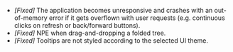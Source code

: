 * _[Fixed]_ The application becomes unresponsive and crashes with an out-of-memory error if it gets overflown with user 
requests (e.g. continuous clicks on refresh or back/forward buttons).
* _[Fixed]_ NPE when drag-and-dropping a folded tree.
* _[Fixed]_ Tooltips are not styled according to the selected UI theme.